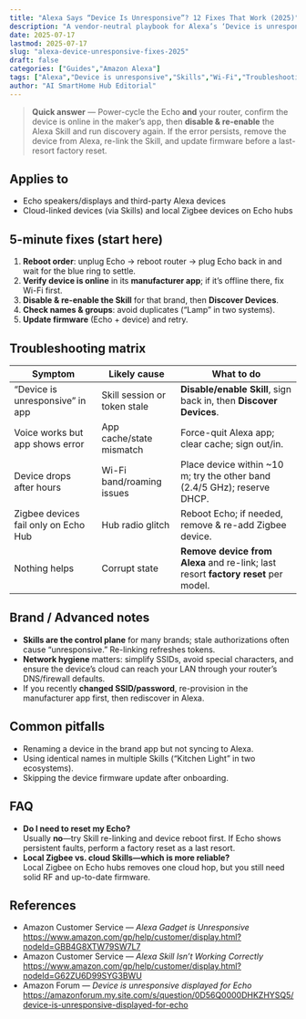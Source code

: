 ```yaml
---
title: "Alexa Says “Device Is Unresponsive”? 12 Fixes That Work (2025)"
description: "A vendor-neutral playbook for Alexa’s ‘Device is unresponsive’ error: reboot order, Wi-Fi checks, Skill re-linking, naming conflicts, and when to factory reset."
date: 2025-07-17
lastmod: 2025-07-17
slug: "alexa-device-unresponsive-fixes-2025"
draft: false
categories: ["Guides","Amazon Alexa"]
tags: ["Alexa","Device is unresponsive","Skills","Wi-Fi","Troubleshooting"]
author: "AI SmartHome Hub Editorial"
---
```


> **Quick answer** — Power-cycle the Echo **and** your router, confirm the device is online in the maker’s app, then **disable & re-enable** the Alexa Skill and run discovery again. If the error persists, remove the device from Alexa, re-link the Skill, and update firmware before a last-resort factory reset.

## Applies to
- Echo speakers/displays and third-party Alexa devices  
- Cloud-linked devices (via Skills) and local Zigbee devices on Echo hubs

## 5-minute fixes (start here)
1. **Reboot order**: unplug Echo → reboot router → plug Echo back in and wait for the blue ring to settle.  
2. **Verify device is online** in its **manufacturer app**; if it’s offline there, fix Wi-Fi first.  
3. **Disable & re-enable the Skill** for that brand, then **Discover Devices**.  
4. **Check names & groups**: avoid duplicates (“Lamp” in two systems).  
5. **Update firmware** (Echo + device) and retry.

## Troubleshooting matrix
| Symptom                              | Likely cause                 | What to do                                                   |
| ------------------------------------ | ---------------------------- | ------------------------------------------------------------ |
| “Device is unresponsive” in app      | Skill session or token stale | **Disable/enable Skill**, sign back in, then **Discover Devices**. |
| Voice works but app shows error      | App cache/state mismatch     | Force-quit Alexa app; clear cache; sign out/in.              |
| Device drops after hours             | Wi-Fi band/roaming issues    | Place device within ~10 m; try the other band (2.4/5 GHz); reserve DHCP. |
| Zigbee devices fail only on Echo Hub | Hub radio glitch             | Reboot Echo; if needed, remove & re-add Zigbee device.       |
| Nothing helps                        | Corrupt state                | **Remove device from Alexa** and re-link; last resort **factory reset** per model. |

## Brand / Advanced notes
- **Skills are the control plane** for many brands; stale authorizations often cause “unresponsive.” Re-linking refreshes tokens.  
- **Network hygiene** matters: simplify SSIDs, avoid special characters, and ensure the device’s cloud can reach your LAN through your router’s DNS/firewall defaults.  
- If you recently **changed SSID/password**, re-provision in the manufacturer app first, then rediscover in Alexa.

## Common pitfalls
- Renaming a device in the brand app but not syncing to Alexa.  
- Using identical names in multiple Skills (“Kitchen Light” in two ecosystems).  
- Skipping the device firmware update after onboarding.

## FAQ
- **Do I need to reset my Echo?**  
  Usually **no**—try Skill re-linking and device reboot first. If Echo shows persistent faults, perform a factory reset as a last resort.  
- **Local Zigbee vs. cloud Skills—which is more reliable?**  
  Local Zigbee on Echo hubs removes one cloud hop, but you still need solid RF and up-to-date firmware.

## References
- Amazon Customer Service — *Alexa Gadget is Unresponsive*  
  https://www.amazon.com/gp/help/customer/display.html?nodeId=GBB4G8XTW79SW7L7
- Amazon Customer Service — *Alexa Skill Isn’t Working Correctly*  
  https://www.amazon.com/gp/help/customer/display.html?nodeId=G62ZU6D99SYG3BWU
- Amazon Forum — *Device is unresponsive displayed for Echo*  
  https://amazonforum.my.site.com/s/question/0D56Q0000DHKZHYSQ5/device-is-unresponsive-displayed-for-echo
